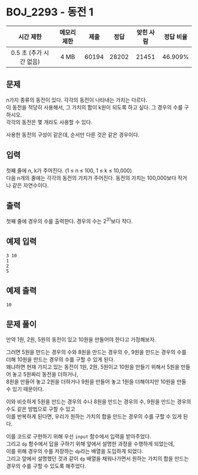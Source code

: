 # BOJ_2293 - 동전 1

|        시간 제한        | 메모리 제한 | 제출  | 정답  | 맞힌 사람 | 정답 비율 |
| :---------------------: | :---------: | :---: | :---: | :-------: | :-------: |
| 0.5 초 (추가 시간 없음) |    4 MB     | 60194 | 28202 |   21451   |  46.909%  |

## 문제

n가지 종류의 동전이 있다. 각각의 동전이 나타내는 가치는 다르다.  
이 동전을 적당히 사용해서, 그 가치의 합이 k원이 되도록 하고 싶다. 그 경우의 수를 구하시오.  
각각의 동전은 몇 개라도 사용할 수 있다.

사용한 동전의 구성이 같은데, 순서만 다른 것은 같은 경우이다.

## 입력

첫째 줄에 n, k가 주어진다. (1 ≤ n ≤ 100, 1 ≤ k ≤ 10,000)  
다음 n개의 줄에는 각각의 동전의 가치가 주어진다. 동전의 가치는 100,000보다 작거나 같은 자연수이다.

## 출력

첫째 줄에 경우의 수를 출력한다. 경우의 수는 $2^{31}$보다 작다.

## 예제 입력

```
3 10
1
2
5
```

## 예제 출력

```
10
```

## 문제 풀이

만약 1원, 2원, 5원의 동전이 있고 10원을 만들어야 한다고 가정해보자.

그러면 5원을 만드는 경우의 수와 8원을 만드는 경우의 수, 9원을 만드는 경우의 수를 더해 10원을 만드는 경우의 수를 구할 수 있게 된다.  
왜냐하면 현재 가지고 있는 동전이 1원, 2원, 5원이고 10원을 만들기 위해서 5원을 만들어 놓고 5원짜리 동전을 더하거나,  
8원을 만들어 놓고 2원을 더하거나 9원을 만들어 놓고 1원을 더해야지만 10원을 만들 수 있기 때문이다.

이와 비슷하게 5원을 만드는 경우의 수나 8원을 만드는 경우의 수, 9원을 만드는 경우의 수도 같은 방법으로 구할 수 있고  
이를 반복하게 된다면, 우리가 원하는 가치의 합을 만드는 경우의 수를 구할 수 있게 된다.

이를 코드로 구현하기 위해 우선 `input` 함수에서 입력을 받아주었다.  
그리고 `dp` 함수에서 답을 구하기 위해 앞에서 설명한 과정을 수행하게 되었는데,  
이를 위해 경우의 수를 저장하는 `dp`라는 배열을 도입하게 되었다.  
그리고 앞에서 설명했던 것과 같이 `dp` 배열을 채워나가면서 원하는 가치의 합을 만드는 경우의 수를 구할 수 있도록 해주었다.
